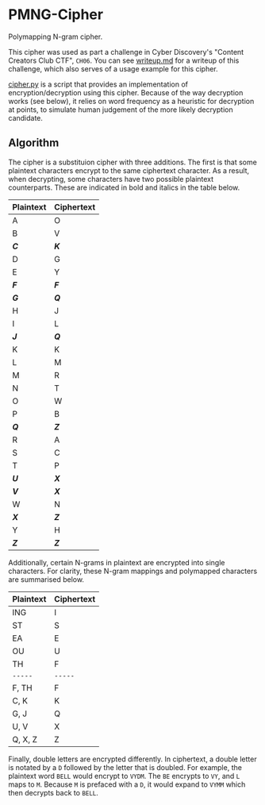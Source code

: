 # PMNG-Cipher
Polymapping N-gram cipher.

This cipher was used as part a challenge in Cyber Discovery's "Content Creators Club CTF", `CH06`. You can see [writeup.md](writeup.md) for a writeup of this challenge, which also serves of a usage example for this cipher.

[cipher.py](cipher.py) is a script that provides an implementation of encryption/decryption using this cipher. Because of the way decryption works (see below), it relies on word frequency as a heuristic for decryption at points, to simulate human judgement of the more likely decryption candidate.

## Algorithm
The cipher is a substituion cipher with three additions. The first is that some plaintext characters encrypt to the same ciphertext character. As a result, when decrypting, some characters have two possible plaintext counterparts. These are indicated in bold and italics in the table below.

Plaintext | Ciphertext
------ | ------
A | O
B | V
_**C**_ | _**K**_
D | G
E | Y
_**F**_ | _**F**_
_**G**_ | _**Q**_
H | J
I | L
_**J**_ | _**Q**_
K | K
L | M
M | R
N | T
O | W
P | B
_**Q**_ | _**Z**_
R | A
S | C
T | P
_**U**_ | _**X**_
_**V**_ | _**X**_
W | N
_**X**_ | _**Z**_
Y | H
_**Z**_ | _**Z**_

Additionally, certain N-grams in plaintext are encrypted into single characters. For clarity, these N-gram mappings and polymapped characters are summarised below.

Plaintext | Ciphertext
------ | ------
ING | I
ST | S
EA | E
OU | U
TH | F
`-----` | `-----`
F, TH | F
C, K | K
G, J | Q
U, V | X
Q, X, Z | Z

Finally, double letters are encrypted differently. In ciphertext, a double letter is notated by a `D` followed by the letter that is doubled. For example, the plaintext word `BELL` would encrypt to `VYDM`. The `BE` encrypts to `VY`, and `L` maps to `M`. Because `M` is prefaced with a `D`, it would expand to `VYMM` which then decrypts back to `BELL`.
